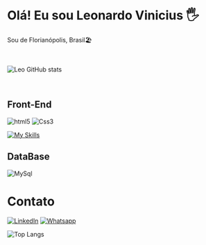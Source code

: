 
<h1>Olá! Eu sou Leonardo Vinicius 🖐️</h1>


<p algin= "center" dir="auto">Sou de Florianópolis, Brasil🏖️</p>

<br>

![Leo GitHub stats](https://github-readme-stats.vercel.app/api?username=levidevbr&show_icons=true&theme=radical)

<div style="display: inline_block"><br/>
  <h2>Front-End</h2>
  <p>
    <img algin= "center" alt="html5" src="https://img.shields.io/badge/HTML5-E34F26?style=for-the-badge&logo=html5&logoColor=white"/>
    <img algin= "center" alt="Css3" src="https://img.shields.io/badge/CSS3-1572B6?style=for-the-badge&logo=css3&logoColor=white"/>
    
  [![My Skills](https://skillicons.dev/icons?i=js,html,css,wasm)](https://skillicons.dev)
    
  </p>

<h2>DataBase</h2>
<img algin= "center" alt="MySql" src="https://img.shields.io/badge/MySQL-00000F?style=for-the-badge&logo=mysql&logoColor=white"/>
</div>

<h1>Contato</h1>

[![LinkedIn](https://img.shields.io/badge/LinkedIn-0077B5?style=for-the-badge&logo=linkedin&logoColor=white)](https://www.linkedin.com/in/leonardo-vinicius-rosa-de-sousa-7440b311a/)
[![Whatsapp](https://img.shields.io/badge/WhatsApp-25D366?style=for-the-badge&logo=whatsapp&logoColor=white)](https://wa.me/5548991775454?text=Ol%C3%A1%20Leonardo,%20vim%20atraves%20do%20GitHub,%20tudo%20bem?)

![Top Langs](https://github-readme-stats.vercel.app/api/top-langs/?username=levidevbr&layout=compact&theme=blue-green)

